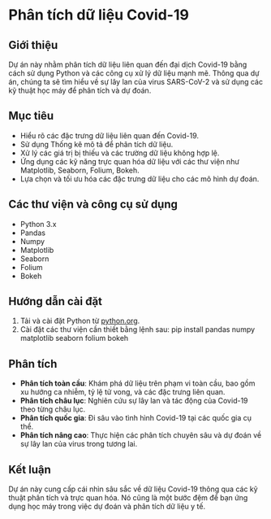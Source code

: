 # Phân tích dữ liệu Covid-19

## Giới thiệu

Dự án này nhằm phân tích dữ liệu liên quan đến đại dịch Covid-19 bằng cách sử dụng Python và các công cụ xử lý dữ liệu mạnh mẽ. Thông qua dự án, chúng ta sẽ tìm hiểu về sự lây lan của virus SARS-CoV-2 và sử dụng các kỹ thuật học máy để phân tích và dự đoán.

## Mục tiêu

- Hiểu rõ các đặc trưng dữ liệu liên quan đến Covid-19.
- Sử dụng Thống kê mô tả để phân tích dữ liệu.
- Xử lý các giá trị bị thiếu và các trường dữ liệu không hợp lệ.
- Ứng dụng các kỹ năng trực quan hóa dữ liệu với các thư viện như Matplotlib, Seaborn, Folium, Bokeh.
- Lựa chọn và tối ưu hóa các đặc trưng dữ liệu cho các mô hình dự đoán.

## Các thư viện và công cụ sử dụng

- Python 3.x
- Pandas
- Numpy
- Matplotlib
- Seaborn
- Folium
- Bokeh

## Hướng dẫn cài đặt

1. Tải và cài đặt Python từ [python.org](https://www.python.org/).
2. Cài đặt các thư viện cần thiết bằng lệnh sau: pip install pandas numpy matplotlib seaborn folium bokeh

## Phân tích

- **Phân tích toàn cầu**: Khám phá dữ liệu trên phạm vi toàn cầu, bao gồm xu hướng ca nhiễm, tỷ lệ tử vong, và các đặc trưng liên quan.
- **Phân tích châu lục**: Nghiên cứu sự lây lan và tác động của Covid-19 theo từng châu lục.
- **Phân tích quốc gia**: Đi sâu vào tình hình Covid-19 tại các quốc gia cụ thể.
- **Phân tích nâng cao**: Thực hiện các phân tích chuyên sâu và dự đoán về sự lây lan của virus trong tương lai.

## Kết luận

Dự án này cung cấp cái nhìn sâu sắc về dữ liệu Covid-19 thông qua các kỹ thuật phân tích và trực quan hóa. Nó cũng là một bước đệm để bạn ứng dụng học máy trong việc dự đoán và phân tích dữ liệu y tế.

